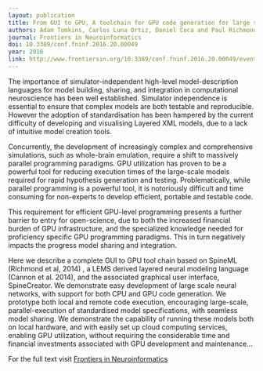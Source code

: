 ```yaml
---
layout: publication
title: From GUI to GPU, A toolchain for GPU code generation for large scale Drosophila simulations using SpineML
authors: Adam Tomkins, Carlos Luna Ortiz, Daniel Coca and Paul Richmond
journal: Frontiers in Neuroinformatics
doi: 10.3389/conf.fninf.2016.20.00049
year: 2016
link: http://www.frontiersin.org/10.3389/conf.fninf.2016.20.00049/event_abstract
---
```


The importance of simulator-independent high-level model-description languages for model building, sharing, and integration in computational neuroscience has been well established. Simulator independence is essential to ensure that complex models are both testable and reproducible. However the adoption of standardisation has been hampered by the current difficulty of developing and visualising Layered XML models, due to a lack of intuitive model creation tools.

Concurrently, the development of increasingly complex and comprehensive simulations, such as whole-brain emulation, require a shift to massively parallel programming paradigms.  GPU utilization has proven to be a powerful tool for reducing execution times of  the large-scale models required for rapid hypothesis generation and testing. Problematically, while parallel programming is a powerful tool, it is notoriously difficult and time consuming for non-experts to develop efficient, portable and testable code. 

This requirement for efficient GPU-level programming presents a further barrier to entry for open-science, due to both the increased financial burden of GPU infrastructure, and the specialized knowledge needed for proficiency specific GPU programming paradigms. This in turn negatively impacts the progress model sharing and integration.

Here we describe a complete GUI to GPU tool chain based on SpineML (Richmond et al, 2014) , a LEMS derived layered neural modeling language (Cannon et al. 2014), and the associated graphical user interface, SpineCreator. We demonstrate easy development of large scale neural networks, with support for both CPU and GPU code generation. We prototype both local and remote code execution, encouraging large-scale, parallel-execution of standardised model specifications, with seamless model sharing. We demonstrate the capability of running these models both on local hardware, and with easily set up cloud computing services, enabling GPU utilization, without requiring the considerable time and financial investments associated with GPU development and maintenance... 

For the full text visit [Frontiers in Neuroinformatics](http://www.frontiersin.org/10.3389/conf.fninf.2016.20.00049/event_abstract)
